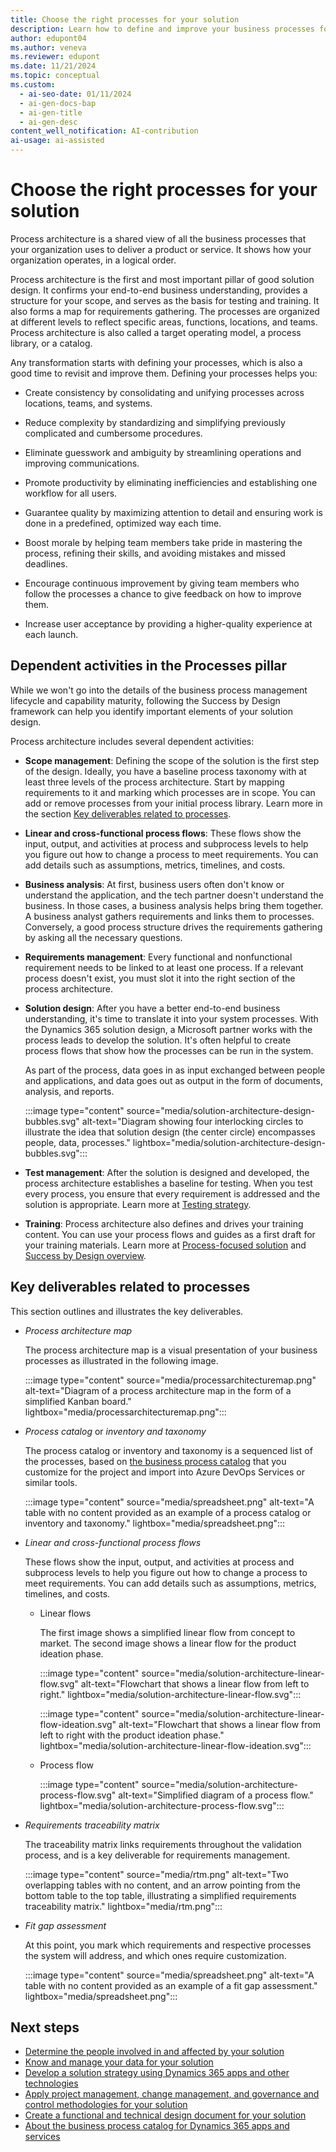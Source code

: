 ```yaml
---
title: Choose the right processes for your solution
description: Learn how to define and improve your business processes for a successful solution, including an overview on dependent activities in the Processes pillar.
author: edupont04
ms.author: veneva
ms.reviewer: edupont
ms.date: 11/21/2024
ms.topic: conceptual
ms.custom:
  - ai-seo-date: 01/11/2024
  - ai-gen-docs-bap
  - ai-gen-title
  - ai-gen-desc
content_well_notification: AI-contribution
ai-usage: ai-assisted
---
```


# Choose the right processes for your solution

Process architecture is a shared view of all the business processes that your organization uses to deliver a product or service. It shows how your organization operates, in a logical order.

Process architecture is the first and most important pillar of good solution design. It confirms your end-to-end business understanding, provides a structure for your scope, and serves as the basis for testing and training. It also forms a map for requirements gathering. The processes are organized at different levels to reflect specific areas, functions, locations, and teams. Process architecture is also called a target operating model, a process library, or a catalog.

Any transformation starts with defining your processes, which is also a good time to revisit and improve them. Defining your processes helps you:

- Create consistency by consolidating and unifying processes across locations, teams, and systems.

- Reduce complexity by standardizing and simplifying previously complicated and cumbersome procedures.

- Eliminate guesswork and ambiguity by streamlining operations and improving communications.

- Promote productivity by eliminating inefficiencies and establishing one workflow for all users.

- Guarantee quality by maximizing attention to detail and ensuring work is done in a predefined, optimized way each time.

- Boost morale by helping team members take pride in mastering the process, refining their skills, and avoiding mistakes and missed deadlines.

- Encourage continuous improvement by giving team members who follow the processes a chance to give feedback on how to improve them.

- Increase user acceptance by providing a higher-quality experience at each launch.

## Dependent activities in the Processes pillar

While we won't go into the details of the business process management lifecycle and capability maturity, following the Success by Design framework can help you identify important elements of your solution design.

Process architecture includes several dependent activities:

- **Scope management**: Defining the scope of the solution is the first step of the design. Ideally, you have a baseline process taxonomy with at least three levels of the process architecture. Start by mapping requirements to it and marking which processes are in scope. You can add or remove processes from your initial process library. Learn more in the section [Key deliverables related to processes](#key-deliverables-related-to-processes).

- **Linear and cross-functional process flows**: These flows show the input, output, and activities at process and subprocess levels to help you figure out how to change a process to meet requirements. You can add details such as assumptions, metrics, timelines, and costs.

- **Business analysis**: At first, business users often don't know or understand the application, and the tech partner doesn't understand the business. In those cases, a business analysis helps bring them together. A business analyst gathers requirements and links them to processes. Conversely, a good process structure drives the requirements gathering by asking all the necessary questions.

- **Requirements management**: Every functional and nonfunctional requirement needs to be linked to at least one process. If a relevant process doesn't exist, you must slot it into the right section of the process architecture.

- **Solution design**: After you have a better end-to-end business understanding, it's time to translate it into your system processes. With the Dynamics 365 solution design, a Microsoft partner works with the process leads to develop the solution. It's often helpful to create process flows that show how the processes can be run in the system.

  As part of the process, data goes in as input exchanged between people and applications, and data goes out as output in the form of documents, analysis, and reports.

  :::image type="content" source="media/solution-architecture-design-bubbles.svg" alt-text="Diagram showing four interlocking circles to illustrate the idea that solution design (the center circle) encompasses people, data, processes." lightbox="media/solution-architecture-design-bubbles.svg":::

- **Test management**: After the solution is designed and developed, the process architecture establishes a baseline for testing. When you test every process, you ensure that every requirement is addressed and the solution is appropriate. Learn more at [Testing strategy](testing-strategy.md).

- **Training**: Process architecture also defines and drives your training content. You can use your process flows and guides as a first draft for your training materials. Learn more at [Process-focused solution](process-focused-solution.md) and [Success by Design overview](success-by-design.md).

## Key deliverables related to processes

This section outlines and illustrates the key deliverables.

- *Process architecture map*

  The process architecture map is a visual presentation of your business processes as illustrated in the following image.

  :::image type="content" source="media/processarchitecturemap.png" alt-text="Diagram of a process architecture map in the form of a simplified Kanban board." lightbox="media/processarchitecturemap.png":::

- *Process catalog* or *inventory and taxonomy*  

  The process catalog or inventory and taxonomy is a sequenced list of the processes, based on [the business process catalog](../business-processes/about.md) that you customize for the project and import into Azure DevOps Services or similar tools.

  :::image type="content" source="media/spreadsheet.png" alt-text="A table with no content provided as an example of a process catalog or inventory and taxonomy." lightbox="media/spreadsheet.png":::

- *Linear and cross-functional process flows*  

  These flows show the input, output, and activities at process and subprocess levels to help you figure out how to change a process to meet requirements. You can add details such as assumptions, metrics, timelines, and costs.

  - Linear flows

    The first image shows a simplified linear flow from concept to market. The second image shows a linear flow for the product ideation phase.

    :::image type="content" source="media/solution-architecture-linear-flow.svg" alt-text="Flowchart that shows a linear flow from left to right." lightbox="media/solution-architecture-linear-flow.svg":::

    :::image type="content" source="media/solution-architecture-linear-flow-ideation.svg" alt-text="Flowchart that shows a linear flow from left to right with the product ideation phase." lightbox="media/solution-architecture-linear-flow-ideation.svg":::

  - Process flow

    :::image type="content" source="media/solution-architecture-process-flow.svg" alt-text="Simplified diagram of a process flow." lightbox="media/solution-architecture-process-flow.svg":::

- *Requirements traceability matrix*  

  The traceability matrix links requirements throughout the validation process, and is a key deliverable for requirements management.

  :::image type="content" source="media/rtm.png" alt-text="Two overlapping tables with no content, and an arrow pointing from the bottom table to the top table, illustrating a simplified requirements traceability matrix." lightbox="media/rtm.png":::

- *Fit gap assessment*  

  At this point, you mark which requirements and respective processes the system will address, and which ones require customization.

  :::image type="content" source="media/spreadsheet.png" alt-text="A table with no content provided as an example of a fit gap assessment." lightbox="media/spreadsheet.png":::

## Next steps

- [Determine the people involved in and affected by your solution](solution-architecture-design-pillars-people.md)
- [Know and manage your data for your solution](solution-architecture-design-pillars-data.md)
- [Develop a solution strategy using Dynamics 365 apps and other technologies](solution-architecture-design-pillars-technology.md)
- [Apply project management, change management, and governance and control methodologies for your solution](solution-architecture-design-pillars-methodology.md)
- [Create a functional and technical design document for your solution](../patterns/create-functional-technical-design-document.md)
- [About the business process catalog for Dynamics 365 apps and services](../business-processes/about.md)  

